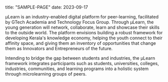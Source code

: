 title: "SAMPLE-PAGE"
date: 2023-09-17

µLearn is an industry-enabled digital platform for peer-learning, facilitated by GTech Academia and Technology Focus Group. Through µLearn, the young generation will network, collaborate, learn and showcase their skills to the outside world. The platform envisions building a robust framework for developing Kerala's knowledge economy, helping the youth connect to their affinity space, and giving them an inventory of opportunities that change them as Innovators and Entrepreneurs of the future.

Intending to bridge the gap between students and industries, the µLearn framework integrates participants such as students, universities, colleges, industries, communities, and learning programs into a holistic system through microlearning groups of peers.
